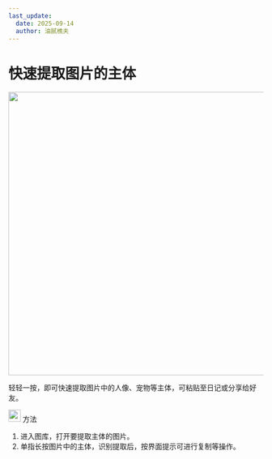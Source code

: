 ```yaml
---
last_update:
  date: 2025-09-14
  author: 油腻樵夫
---
```


# 快速提取图片的主体

<img src="https://tips-p01-drcn.dbankcdn.cn/MODEL/DOC/C00B031/resource/card/202508111clkwd/zh-cn/image/figure/20005895_f001_Cutout.png" width="560" height=""/>

轻轻一按，即可快速提取图片中的人像、宠物等主体，可粘贴至日记或分享给好友。

<img src="https://tips-p01-drcn.dbankcdn.cn/MODEL/EMUI/C00B030/resource/card/202503041becsx/zh-cn/image/common/buttons/fig_method.png" width="24" height="24"/> 方法

1.  进入图库，打开要提取主体的图片。
2.  单指长按图片中的主体，识别提取后，按界面提示可进行复制等操作。

